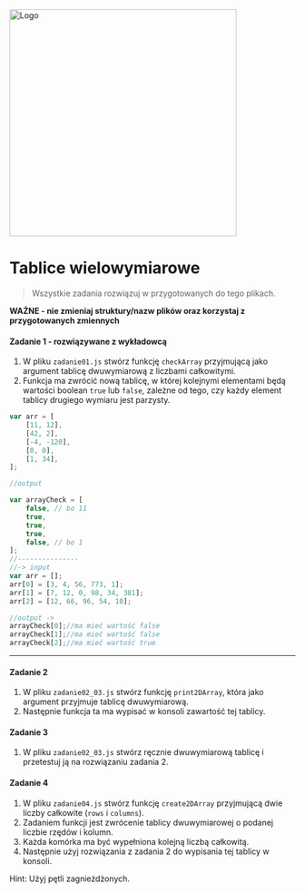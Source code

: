 <img alt="Logo" src="http://coderslab.pl/svg/logo-coderslab.svg" width="400">

#  Tablice wielowymiarowe

> Wszystkie zadania rozwiązuj w przygotowanych do tego plikach.

**WAŻNE -  nie zmieniaj struktury/nazw plików oraz korzystaj z przygotowanych zmiennych**

#### Zadanie 1 - rozwiązywane z wykładowcą

1. W pliku `zadanie01.js` stwórz funkcję ```checkArray``` przyjmującą jako argument tablicę dwuwymiarową z liczbami całkowitymi.
2. Funkcja ma zwrócić nową tablicę, w której kolejnymi elementami będą wartości boolean ```true``` lub ```false```, zależne od tego, czy każdy element tablicy drugiego wymiaru jest parzysty.

```JavaScript
var arr = [
    [11, 12],
    [42, 2],
    [-4, -120],
    [0, 0],
    [1, 34],
];

//output

var arrayCheck = [
    false, // bo 11
    true,
    true,
    true,
    false, // bo 1
];
//---------------
//-> input
var arr = [];
arr[0] = [3, 4, 56, 773, 1];
arr[1] = [7, 12, 0, 98, 34, 381];
arr[2] = [12, 66, 96, 54, 10];

//output ->
arrayCheck[0];//ma mieć wartość false
arrayCheck[1];//ma mieć wartość false
arrayCheck[2];//ma mieć wartość true
```
-------------------------------------------------------------------------------

#### Zadanie 2

1. W pliku `zadanie02_03.js` stwórz funkcję ```print2DArray```, która jako argument przyjmuje tablicę dwuwymiarową.
2. Następnie funkcja ta ma wypisać w konsoli zawartość tej tablicy.

#### Zadanie 3

1. W pliku `zadanie02_03.js` stwórz ręcznie dwuwymiarową tablicę i przetestuj ją na rozwiązaniu zadania 2.

#### Zadanie 4

1. W pliku `zadanie04.js` stwórz funkcję ```create2DArray``` przyjmującą dwie liczby całkowite (```rows``` i ```columns```).
2. Zadaniem funkcji jest zwrócenie tablicy dwuwymiarowej o podanej liczbie rzędów i kolumn.
3. Każda komórka ma być wypełniona kolejną liczbą całkowitą.
4. Następnie użyj rozwiązania z zadania 2 do wypisania tej tablicy w konsoli.  

Hint: Użyj pętli zagnieżdżonych.
